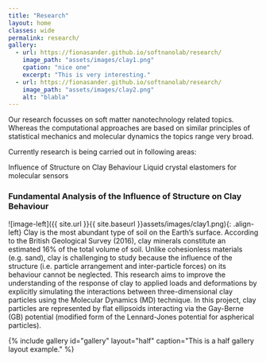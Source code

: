 ```yaml
---
title: "Research"
layout: home
classes: wide
permalink: research/
gallery:
  - url: https://fionasander.github.io/softnanolab/research/
    image_path: "assets/images/clay1.png"
    cpation: "nice one"
    excerpt: "This is very interesting."
  - url: https://fionasander.github.io/softnanolab/research/
    image_path: "assets/images/clay2.png"
    alt: "blabla"
---
```


Our research focusses on soft matter nanotechnology related topics. Whereas the computational approaches are based on similar principles of statistical mechanics and molecular dynamics the topics range very broad.

Currently research is being carried out in following areas:

Influence of Structure on Clay Behaviour
Liquid crystal elastomers for molecular sensors



### Fundamental Analysis of the Influence of Structure on Clay Behaviour

 ![image-left]({{ site.url }}{{ site.baseurl }}assets/images/clay1.png){: .align-left} Clay is the most abundant type of soil on the Earth’s surface. According to the British Geological Survey (2016), clay minerals constitute an estimated 16% of the total volume of soil. Unlike cohesionless materials (e.g. sand), clay is challenging to study because the influence of the structure (i.e. particle arrangement and inter-particle forces) on its behaviour cannot be neglected. 
This research aims to improve the understanding of the response of clay to applied loads and deformations by explicitly simulating the interactions between three-dimensional clay particles using the Molecular Dynamics (MD) technique. In this project, clay particles are represented by flat ellipsoids interacting via the Gay-Berne (GB) potential (modified form of the Lennard-Jones potential for aspherical particles).



{% include gallery id="gallery" layout="half" caption="This is a half gallery layout example." %}


